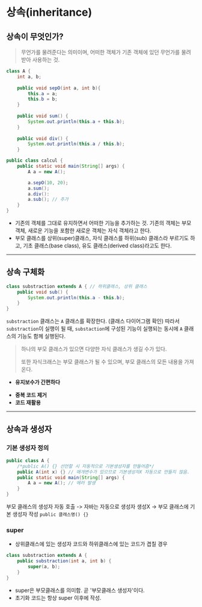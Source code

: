 # 상속(inheritance)

## 상속이 무엇인가?
> 무언가를 물려준다는 의미이며, 어떠한 객체가 기존 객체에 있던 무언가를 물려받아 사용하는 것.
>

```java
class A {
    int a, b;
    
    public void sepO(int a, int b){
        this.a = a;
        this.b = b;
    }
    
    public void sum() {
        System.out.println(this.a + this.b);
    }
    
    public void div() {
        System.out.println(this.a / this.b);
    }

public class calcul {
    public static void main(String[] args) {
        A a = new A();

        a.sepO(10, 20);
        a.sum();
        a.div():
        a.sub(); // 추가
    }
}

```
- 기존의 객체를 그대로 유지하면서 어떠한 기능을 추가하는 것. 기존의 객체는 부모객체, 새로운 기능을 포함한 새로운 객체는 자식 객체라고 한다.
- 부모 클래스를 상위(super)클래스, 자식 클래스를 하위(sub) 클래스라 부르기도 하고, 기초 클래스(base class), 유도 클래스(derived class)라고도 한다.

---

## 상속 구체화
```java
class substraction extends A { // 하위클래스, 상위 클래스
    public void sub() {
        System.out.println(this.a - this.b);
    }
}
```
`substraction` 클래스는 `A` 클래스를 확장한다. (클래스 다이어그램 확인) 따라서 `substraction`이 실행이 될 때, `substaction`에 구성된 기능이 실행되는 동시에 `A` 클래스의 기능도 함께 실행된다.  


> 하나의 부모 클래스가 있으면 다양한 자식 클래스가 생길 수가 있다. 
>
> 또한 자식크래스는 부모 클래스가 될 수 있으며, 부모 클래스의 모든 내용을 가져온다.
>

* **유지보수가 간편하다**
- **중복 코드 제거**
- **코드 재활용**

---

## 상속과 생성자
### 기본 생성자 정의
```java
public class A {
    /*public A() {} 선언할 시 자동적으로 기본생성자를 만들어즘*/
    public A(int x) {} // 매개변수가 있으므로 기본생성자X 자동으로 만들지 않음.
    public static void main(String[] args) {
        A a = new A(); // 에러 발생
    }
}
```

부모 클래스의 생성자 자동 호출 -> 자바는 자동으로 생성자 생성X -> 부모 클래스에 기본 생성자 작성 `public 클래스명() {}` 

### super
- 상위클래스에 있는 생성자 코드와 하위클래스에 있는 코드가 겹칠 경우
```java
class substraction extends A {
    public substraction(int a, int b) {
        super(a, b);
    }
}
```
- super은 부모클래스를 의미함. 곧 '부모클래스 생성자'이다.
- 초기화 코드는 항상 super 이후에 작성.
